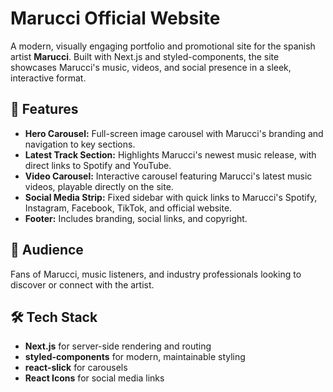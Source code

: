 # Marucci Official Website

A modern, visually engaging portfolio and promotional site for the spanish artist **Marucci**. Built with Next.js and styled-components, the site showcases Marucci's music, videos, and social presence in a sleek, interactive format.

## 🚀 Features

- **Hero Carousel:** Full-screen image carousel with Marucci's branding and navigation to key sections.
- **Latest Track Section:** Highlights Marucci's newest music release, with direct links to Spotify and YouTube.
- **Video Carousel:** Interactive carousel featuring Marucci's latest music videos, playable directly on the site.
- **Social Media Strip:** Fixed sidebar with quick links to Marucci's Spotify, Instagram, Facebook, TikTok, and official website.
- **Footer:** Includes branding, social links, and copyright.

## 👥 Audience

Fans of Marucci, music listeners, and industry professionals looking to discover or connect with the artist.

## 🛠️ Tech Stack

- **Next.js** for server-side rendering and routing
- **styled-components** for modern, maintainable styling
- **react-slick** for carousels
- **React Icons** for social media links
